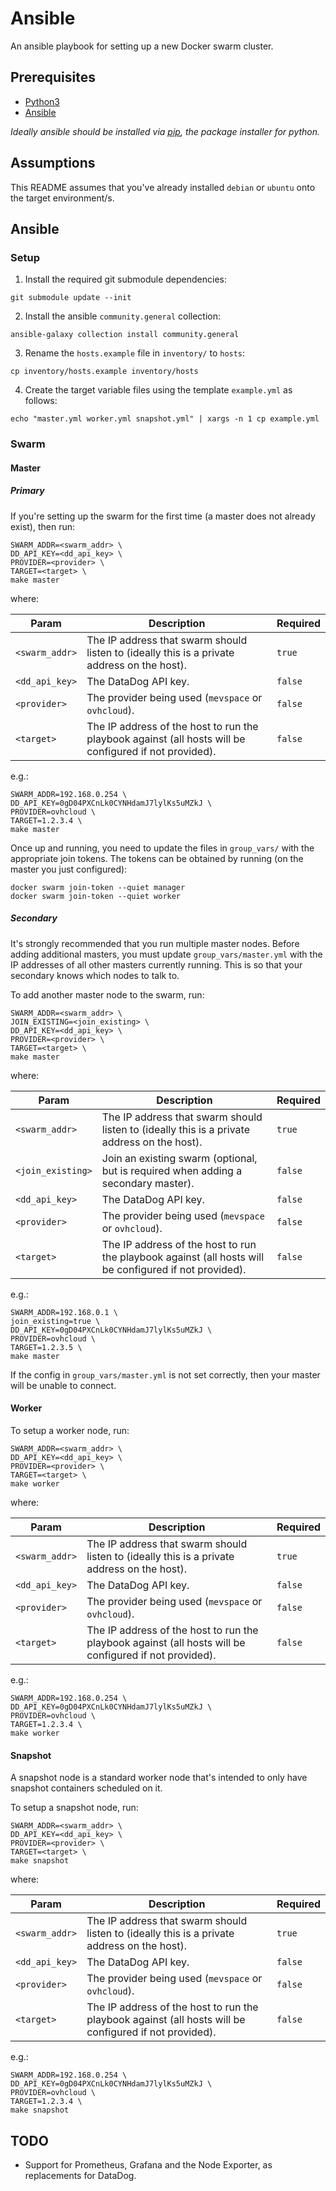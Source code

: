# Ansible

An ansible playbook for setting up a new Docker swarm cluster.

## Prerequisites

- [Python3](https://realpython.com/installing-python)
- [Ansible](https://docs.ansible.com/ansible/latest/installation_guide/intro_installation.html)

_Ideally ansible should be installed via [pip](https://pip.pypa.io/en/stable/), the package installer for python._

## Assumptions

This README assumes that you've already installed `debian` or `ubuntu` onto the target environment/s.

## Ansible

### Setup

1. Install the required git submodule dependencies:

```console
git submodule update --init
```

2. Install the ansible `community.general` collection:

```console
ansible-galaxy collection install community.general
```

3. Rename the `hosts.example` file in `inventory/` to `hosts`:

```console
cp inventory/hosts.example inventory/hosts
```

4. Create the target variable files using the template `example.yml` as follows:

```console
echo "master.yml worker.yml snapshot.yml" | xargs -n 1 cp example.yml
```

### Swarm

#### Master

##### Primary

If you're setting up the swarm for the first time (a master does not already exist), then run:

```console
SWARM_ADDR=<swarm_addr> \
DD_API_KEY=<dd_api_key> \
PROVIDER=<provider> \
TARGET=<target> \
make master
```

where:

| Param          | Description                                                                                            | Required |
|----------------|--------------------------------------------------------------------------------------------------------|----------|
| `<swarm_addr>` | The IP address that swarm should listen to (ideally this is a private address on the host).            | `true`   |
| `<dd_api_key>` | The DataDog API key.                                                                                   | `false`  |
| `<provider>`   | The provider being used (`mevspace` or `ovhcloud`).                                                    | `false`  |
| `<target>`     | The IP address of the host to run the playbook against (all hosts will be configured if not provided). | `false`  |


e.g.:

```console
SWARM_ADDR=192.168.0.254 \
DD_API_KEY=0gD04PXCnLk0CYNHdamJ7lylKs5uMZkJ \
PROVIDER=ovhcloud \
TARGET=1.2.3.4 \
make master
```

Once up and running, you need to update the files in `group_vars/` with the appropriate join tokens. The tokens can be obtained by running (on the master you just configured):

```console
docker swarm join-token --quiet manager
docker swarm join-token --quiet worker
```

##### Secondary

It's strongly recommended that you run multiple master nodes. Before adding additional masters, you must update `group_vars/master.yml` with the IP addresses of all other masters currently running. This is so that your secondary knows which nodes to talk to.

To add another master node to the swarm, run:

```console
SWARM_ADDR=<swarm_addr> \
JOIN_EXISTING=<join_existing> \
DD_API_KEY=<dd_api_key> \
PROVIDER=<provider> \
TARGET=<target> \
make master
```

where:

| Param             | Description                                                                                            | Required |
|-------------------|--------------------------------------------------------------------------------------------------------|----------|
| `<swarm_addr>`    | The IP address that swarm should listen to (ideally this is a private address on the host).            | `true`   |
| `<join_existing>` | Join an existing swarm (optional, but is required when adding a secondary master).                     | `false`  |
| `<dd_api_key>`    | The DataDog API key.                                                                                   | `false`  |
| `<provider>`      | The provider being used (`mevspace` or `ovhcloud`).                                                    | `false`  |
| `<target>`        | The IP address of the host to run the playbook against (all hosts will be configured if not provided). | `false`  |

e.g.:

```console
SWARM_ADDR=192.168.0.1 \
join_existing=true \
DD_API_KEY=0gD04PXCnLk0CYNHdamJ7lylKs5uMZkJ \
PROVIDER=ovhcloud \
TARGET=1.2.3.5 \
make master
```

If the config in `group_vars/master.yml` is not set correctly, then your master will be unable to connect.

#### Worker

To setup a worker node, run:

```console
SWARM_ADDR=<swarm_addr> \
DD_API_KEY=<dd_api_key> \
PROVIDER=<provider> \
TARGET=<target> \
make worker
```

where:

| Param          | Description                                                                                            | Required |
|----------------|--------------------------------------------------------------------------------------------------------|----------|
| `<swarm_addr>` | The IP address that swarm should listen to (ideally this is a private address on the host).            | `true`   |
| `<dd_api_key>` | The DataDog API key.                                                                                   | `false`  |
| `<provider>`   | The provider being used (`mevspace` or `ovhcloud`).                                                    | `false`  |
| `<target>`     | The IP address of the host to run the playbook against (all hosts will be configured if not provided). | `false`  |


e.g.:

```console
SWARM_ADDR=192.168.0.254 \
DD_API_KEY=0gD04PXCnLk0CYNHdamJ7lylKs5uMZkJ \
PROVIDER=ovhcloud \
TARGET=1.2.3.4 \
make worker
```

#### Snapshot

A snapshot node is a standard worker node that's intended to only have snapshot containers scheduled on it.

To setup a snapshot node, run:

```console
SWARM_ADDR=<swarm_addr> \
DD_API_KEY=<dd_api_key> \
PROVIDER=<provider> \
TARGET=<target> \
make snapshot
```

where:

| Param          | Description                                                                                            | Required |
|----------------|--------------------------------------------------------------------------------------------------------|----------|
| `<swarm_addr>` | The IP address that swarm should listen to (ideally this is a private address on the host).            | `true`   |
| `<dd_api_key>` | The DataDog API key.                                                                                   | `false`  |
| `<provider>`   | The provider being used (`mevspace` or `ovhcloud`).                                                    | `false`  |
| `<target>`     | The IP address of the host to run the playbook against (all hosts will be configured if not provided). | `false`  |


e.g.:

```console
SWARM_ADDR=192.168.0.254 \
DD_API_KEY=0gD04PXCnLk0CYNHdamJ7lylKs5uMZkJ \
PROVIDER=ovhcloud \
TARGET=1.2.3.4 \
make snapshot
```

## TODO

* Support for Prometheus, Grafana and the Node Exporter, as replacements for DataDog.
